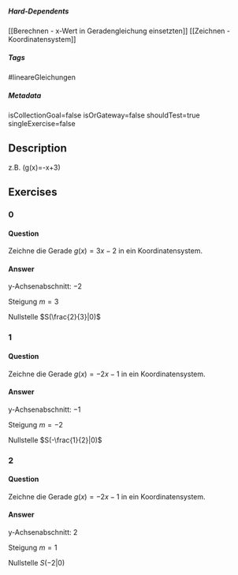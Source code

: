 ##### Hard-Dependents
[[Berechnen - x-Wert in Geradengleichung einsetzten]]
[[Zeichnen - Koordinatensystem]]
##### Tags
#lineareGleichungen 
##### Metadata
isCollectionGoal=false
isOrGateway=false
shouldTest=true
singleExercise=false
## Description
z.B. \(g(x)=-x+3\) 
## Exercises
### 0
#### Question
Zeichne die Gerade $g(x)=3x-2$ in ein Koordinatensystem.
#### Answer
y-Achsenabschnitt: $-2$

Steigung $m=3$

Nullstelle $S(\frac{2}{3}|0)$
### 1
#### Question
Zeichne die Gerade $g(x)=-2x-1$ in ein Koordinatensystem.
#### Answer
y-Achsenabschnitt: $-1$

Steigung $m=-2$

Nullstelle $S(-\frac{1}{2}|0)$
### 2
#### Question
Zeichne die Gerade $g(x)=-2x-1$ in ein Koordinatensystem.
#### Answer
y-Achsenabschnitt: $2$

Steigung $m=1$

Nullstelle $S(-2|0)$

